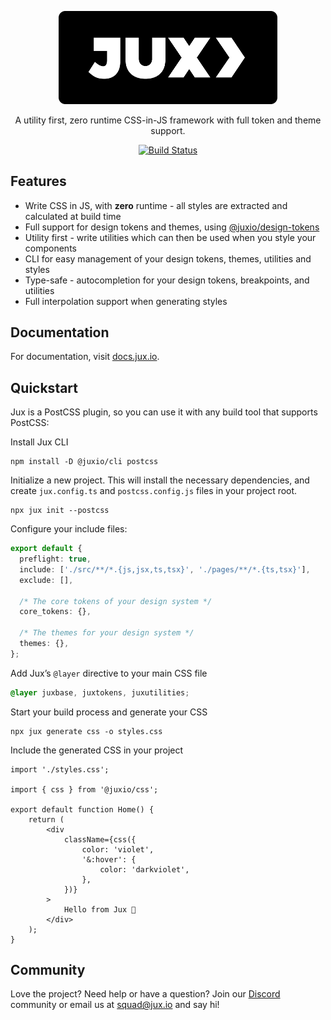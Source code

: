 <p align="center">
  <a href="https://www.jux.io" target="_blank">
    <img alt="Jux" src="website/src/assets/JuxButtonWhite.png" width="350">
  </a>
</p>

<p align="center">
A utility first, zero runtime CSS-in-JS framework with full token and theme support.
</p>

<p align="center">
    <a href="https://github.com/jux-io/toolkit/actions"><img src="https://github.com/jux-io/toolkit/actions/workflows/release.yml/badge.svg" alt="Build Status"></a>
</p>

## Features
- Write CSS in JS, with **zero** runtime - all styles are extracted and calculated at build time
- Full support for design tokens and themes, using [@juxio/design-tokens](packages/design-tokens/README.md)
- Utility first - write utilities which can then be used when you style your components
- CLI for easy management of your design tokens, themes, utilities and styles
- Type-safe - autocompletion for your design tokens, breakpoints, and utilities
- Full interpolation support when generating styles

## Documentation

For documentation, visit [docs.jux.io](https://docs.jux.io).

## Quickstart

Jux is a PostCSS plugin, so you can use it with any build tool that supports PostCSS:

Install Jux CLI
```
npm install -D @juxio/cli postcss
```

Initialize a new project. This will install the necessary dependencies, and create `jux.config.ts` and `postcss.config.js` files in your project root.
```
npx jux init --postcss
```
   
Configure your include files:
```typescript
export default {
  preflight: true,
  include: ['./src/**/*.{js,jsx,ts,tsx}', './pages/**/*.{ts,tsx}'],
  exclude: [],

  /* The core tokens of your design system */
  core_tokens: {},

  /* The themes for your design system */
  themes: {},
};
```
   
Add Jux’s `@layer` directive to your main CSS file
```css
@layer juxbase, juxtokens, juxutilities;
```
   
Start your build process and generate your CSS
```
npx jux generate css -o styles.css
```
   
Include the generated CSS in your project
```tsx
import './styles.css';

import { css } from '@juxio/css';

export default function Home() {
    return (
        <div
            className={css({
                color: 'violet',
                '&:hover': {
                    color: 'darkviolet',
                },
            })}
        >
            Hello from Jux 🤖
        </div>
    );
}
```

## Community

Love the project? Need help or have a question? Join our [Discord](https://discord.gg) community or email us at [squad@jux.io](mailto:squad@jux.io) and say hi!

